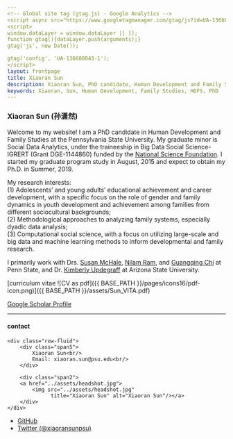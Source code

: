 ```yaml
---
<!-- Global site tag (gtag.js) - Google Analytics -->
<script async src="https://www.googletagmanager.com/gtag/js?id=UA-136688043-1"></script>
<script>
window.dataLayer = window.dataLayer || [];
function gtag(){dataLayer.push(arguments);}
gtag('js', new Date());

gtag('config', 'UA-136688043-1');
</script>
layout: frontpage
title: Xiaoran Sun
description: Xiaoran Sun, PhD candidate, Human Development and Family Studies, The Pennsylvania State University. 
keywords: Xiaoran, Sun, Human Development, Family Studies, HDFS, PhD
---
```

### Xiaoran Sun (孙潇然)


Welcome to my website! I am a PhD candidate in Human Development and Family Studies at the Pennsylvania State University. My graduate minor is Social Data Analytics, under the traineeship in Big Data Social Science-IGRERT (Grant DGE-1144860) funded by the <a href="https://www.nsf.gov/awardsearch/showAward?AWD_ID=1144860">National Science Foundation</a>. I started my graduate program study in August, 2015 and expect to obtain my Ph.D. in Summer, 2019. <br/>

My research interests: <br/>
(1) Adolescents’ and young adults’ educational achievement and career development, with a specific focus on the role of gender and family dynamics in youth development and achievement among families from different sociocultural backgrounds; <br/>
(2) Methodological approaches to analyzing family systems, especially dyadic data analysis; <br/>
(3) Computational social science, with a focus on utilizing large-scale and big data and machine learning methods to inform developmental and family research. 

I primarily work with Drs. <a href="https://hhd.psu.edu/contact/susan-mchale">Susan McHale</a>, <a href="https://quantdev.ssri.psu.edu/people/nur5">Nilam Ram</a>, and <a href="http://www.landdevelopability.org/chi/">Guangqing Chi</a> at Penn State, and Dr. <a href="https://thesanfordschool.asu.edu/content/kimberly-updegraff">Kimberly Updegraff</a> at Arizona State University.



[curriculum vitae ![CV as pdf]({{ BASE_PATH }}/pages/icons16/pdf-icon.png)]({{ BASE_PATH }}/assets/Sun_VITA.pdf)<br/>

<a href="https://scholar.google.com/citations?hl=en&view_op=list_works&gmla=AJsN-F5-eJkGrq42VwM2xj7-DGGzqsNVu4VLLwzZvSKSJTD8x98DYetkvbhiBxHvERxwcbyIfwMk6znRr3vEoTGnDfmaltG3CmVBqL18ikdFDJmDblWEkB4&user=5-ZTRKwAAAAJ">Google Scholar Profile</a>

---


<div class="container">
<h4><a name="contact"></a>contact</h4>

    <div class="row-fluid">
        <div class="span5">
            Xiaoran Sun<br/>
            Email: xiaoran.sun@psu.edu<br/>
        </div>

        <div class="span2">
        <a href="../assets/headshot.jpg">
            <img src="../assets/headshot.jpg"
                  title="Xiaoran Sun" alt="Xiaoran Sun"/></a>
        </div>
    </div>
</div>

<div class="navbar">
  <div class="navbar-inner">
      <ul class="nav">
          <li><a href="https://github.com/xiaoransun">GitHub</a></li>
          <li><a href="https://twitter.com/xiaoransunpsu">Twitter (@xiaoransunpsu)</a></li>
      </ul>
  </div>
</div>
